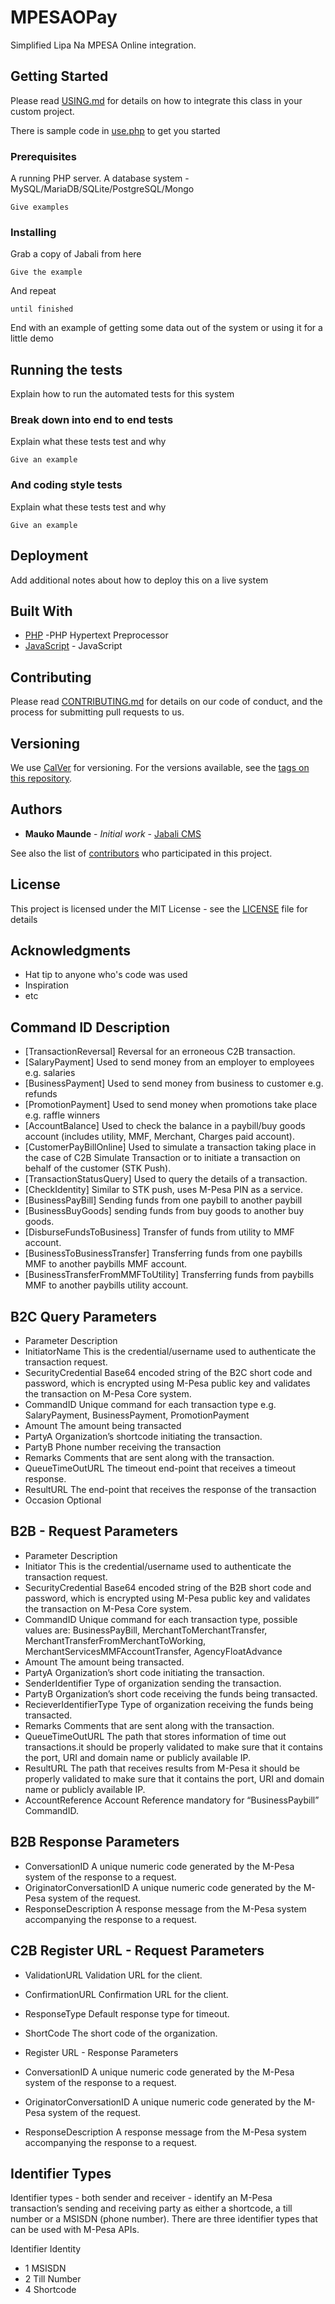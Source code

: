 # MPESAOPay
Simplified Lipa Na MPESA Online integration.

## Getting Started

Please read [USING.md](https://gist.github.com/maukoese/b24679402957c63ec426) for details on how to integrate this class in your custom project.

There is sample code in [use.php](#) to get you started

### Prerequisites

A running PHP server.
A database system - MySQL/MariaDB/SQLite/PostgreSQL/Mongo

```
Give examples
```

### Installing

Grab a copy of Jabali from here

```
Give the example
```

And repeat

```
until finished
```

End with an example of getting some data out of the system or using it for a little demo

## Running the tests

Explain how to run the automated tests for this system

### Break down into end to end tests

Explain what these tests test and why

```
Give an example
```

### And coding style tests

Explain what these tests test and why

```
Give an example
```

## Deployment

Add additional notes about how to deploy this on a live system

## Built With

* [PHP](http://php.net) -PHP Hypertext Preprocessor
* [JavaScript](https://javascript.net) - JavaScript

## Contributing

Please read [CONTRIBUTING.md](https://gist.github.com/PurpleBooth/b24679402957c63ec426) for details on our code of conduct, and the process for submitting pull requests to us.

## Versioning

We use [CalVer]( http://calver.org ) for versioning. For the versions available, see the [tags on this repository](https://github.com/maukoese/mpesapay/tags). 

## Authors

* **Mauko Maunde** - *Initial work* - [Jabali CMS](https://github.com/maukoese/jabali)

See also the list of [contributors](https://github.com/maukoese/jabali/contributors) who participated in this project.

## License

This project is licensed under the MIT License - see the [LICENSE](LICENSE) file for details

## Acknowledgments

* Hat tip to anyone who's code was used
* Inspiration
* etc

## Command ID Description
* [TransactionReversal]	Reversal for an erroneous C2B transaction.
* [SalaryPayment] Used to send money from an employer to employees e.g. salaries
* [BusinessPayment] Used to send money from business to customer e.g. refunds
* [PromotionPayment] Used to send money when promotions take place e.g. raffle winners
* [AccountBalance] Used to check the balance in a paybill/buy goods account (includes utility, MMF, Merchant, Charges paid account).
* [CustomerPayBillOnline] Used to simulate a transaction taking place in the case of C2B Simulate Transaction or to initiate a transaction on behalf of the customer (STK Push).
* [TransactionStatusQuery] Used to query the details of a transaction.
* [CheckIdentity]	Similar to STK push, uses M-Pesa PIN as a service.
* [BusinessPayBill]	Sending funds from one paybill to another paybill
* [BusinessBuyGoods]	sending funds from buy goods to another buy goods.
* [DisburseFundsToBusiness]	Transfer of funds from utility to MMF account.
* [BusinessToBusinessTransfer]	Transferring funds from one paybills MMF to another paybills MMF account.
* [BusinessTransferFromMMFToUtility]	Transferring funds from paybills MMF to another paybills utility account.

## B2C Query Parameters

* Parameter	Description
* InitiatorName	This is the credential/username used to authenticate the transaction request.
* SecurityCredential	Base64 encoded string of the B2C short code and password, which is encrypted using M-Pesa public key and validates the transaction on M-Pesa Core system.
* CommandID	Unique command for each transaction type e.g. SalaryPayment, BusinessPayment, PromotionPayment
* Amount	The amount being transacted
* PartyA	Organization’s shortcode initiating the transaction.
* PartyB	Phone number receiving the transaction
* Remarks	Comments that are sent along with the transaction.
* QueueTimeOutURL	The timeout end-point that receives a timeout response.
* ResultURL	The end-point that receives the response of the transaction
* Occasion	Optional

## B2B - Request Parameters

* Parameter	Description
* Initiator	This is the credential/username used to authenticate the transaction request.
* SecurityCredential	Base64 encoded string of the B2B short code and password, which is encrypted using M-Pesa public key and validates the transaction on M-Pesa Core system.
* CommandID	Unique command for each transaction type, possible values are: BusinessPayBill, MerchantToMerchantTransfer, MerchantTransferFromMerchantToWorking, MerchantServicesMMFAccountTransfer, AgencyFloatAdvance
* Amount	The amount being transacted.
* PartyA	Organization’s short code initiating the transaction.
* SenderIdentifier	Type of organization sending the transaction.
* PartyB	Organization’s short code receiving the funds being transacted.
* RecieverIdentifierType	Type of organization receiving the funds being transacted.
* Remarks	Comments that are sent along with the transaction.
* QueueTimeOutURL	The path that stores information of time out transactions.it should be properly validated to make sure that it contains the port, URI and domain name or publicly available IP.
* ResultURL	The path that receives results from M-Pesa it should be properly validated to make sure that it contains the port, URI and domain name or publicly available IP.
* AccountReference	Account Reference mandatory for “BusinessPaybill” CommandID.

## B2B Response Parameters

* ConversationID	A unique numeric code generated by the M-Pesa system of the response to a request.
* OriginatorConversationID	A unique numeric code generated by the M-Pesa system of the request.
* ResponseDescription	A response message from the M-Pesa system accompanying the response to a request.

## C2B Register URL - Request Parameters

* ValidationURL	Validation URL for the client.
* ConfirmationURL	Confirmation URL for the client.
* ResponseType	Default response type for timeout.
* ShortCode	The short code of the organization.
* Register URL - Response Parameters

* ConversationID	A unique numeric code generated by the M-Pesa system of the response to a request.
* OriginatorConversationID	A unique numeric code generated by the M-Pesa system of the request.
* ResponseDescription	A response message from the M-Pesa system accompanying the response to a request.

## Identifier Types

Identifier types - both sender and receiver - identify an M-Pesa transaction’s sending and receiving party as either a shortcode, a till number or a MSISDN (phone number). There are three identifier types that can be used with M-Pesa APIs.

Identifier	Identity
* 1	MSISDN
* 2	Till Number
* 4	Shortcode